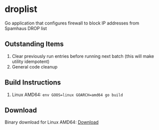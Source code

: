 # droplist

Go application that configures firewall to block IP addresses from Spamhaus DROP list

## Outstanding Items
1) Clear previously run entries before running next batch (this will make utility idempotent)
2) General code cleanup

## Build Instructions

1) Linux AMD64: `env GOOS=linux GOARCH=amd64 go build`

## Download

Binary download for Linux AMD64: [Download](https://github.com/mkez00/droplist/raw/master/resources/droplist.zip)